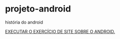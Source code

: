 # projeto-android
história do android

<a href="https://luizacaceres.github.io/projeto-android/index.html"> EXECUTAR O EXERCÍCIO DE SITE SOBRE O ANDROID.